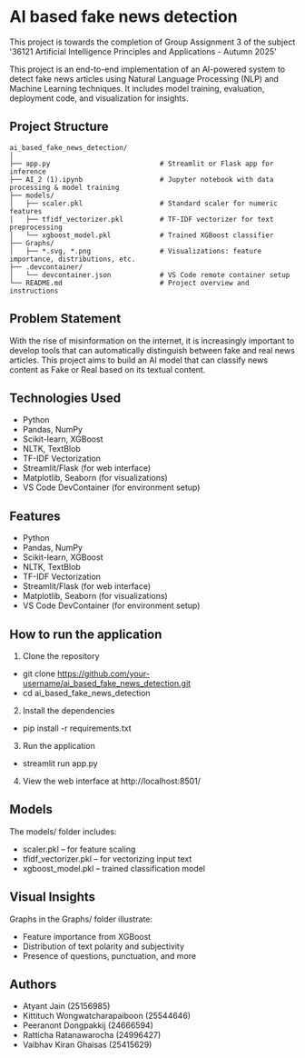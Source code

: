 # AI based fake news detection
This project is towards the completion of Group Assignment 3 of the subject '36121 Artificial Intelligence Principles and Applications - Autumn 2025'

This project is an end-to-end implementation of an AI-powered system to detect fake news articles using Natural Language Processing (NLP) and Machine Learning techniques. It includes model training, evaluation, deployment code, and visualization for insights.

## Project Structure
```text
ai_based_fake_news_detection/
│
├── app.py                           # Streamlit or Flask app for inference
├── AI_2 (1).ipynb                   # Jupyter notebook with data processing & model training
├── models/
│   ├── scaler.pkl                   # Standard scaler for numeric features
│   ├── tfidf_vectorizer.pkl         # TF-IDF vectorizer for text preprocessing
│   └── xgboost_model.pkl            # Trained XGBoost classifier
├── Graphs/
│   ├── *.svg, *.png                 # Visualizations: feature importance, distributions, etc.
├── .devcontainer/
│   └── devcontainer.json            # VS Code remote container setup
└── README.md                        # Project overview and instructions
```

## Problem Statement
With the rise of misinformation on the internet, it is increasingly important to develop tools that can automatically distinguish between fake and real news articles. This project aims to build an AI model that can classify news content as Fake or Real based on its textual content.

## Technologies Used
- Python
- Pandas, NumPy
- Scikit-learn, XGBoost
- NLTK, TextBlob
- TF-IDF Vectorization
- Streamlit/Flask (for web interface)
- Matplotlib, Seaborn (for visualizations)
- VS Code DevContainer (for environment setup)

## Features
- Python
- Pandas, NumPy
- Scikit-learn, XGBoost
- NLTK, TextBlob
- TF-IDF Vectorization
- Streamlit/Flask (for web interface)
- Matplotlib, Seaborn (for visualizations)
- VS Code DevContainer (for environment setup)

## How to run the application
1. Clone the repository 
- git clone https://github.com/your-username/ai_based_fake_news_detection.git
- cd ai_based_fake_news_detection

2. Install the dependencies
- pip install -r requirements.txt

3. Run the application
- streamlit run app.py

4. View the web interface at http://localhost:8501/

## Models
The models/ folder includes:
- scaler.pkl – for feature scaling
- tfidf_vectorizer.pkl – for vectorizing input text
- xgboost_model.pkl – trained classification model

## Visual Insights
Graphs in the Graphs/ folder illustrate:
- Feature importance from XGBoost
- Distribution of text polarity and subjectivity
- Presence of questions, punctuation, and more

## Authors
- Atyant Jain (25156985)
- Kittituch Wongwatcharapaiboon (25544646)
- Peeranont Dongpakkij (24666594)
- Ratticha Ratanawarocha (24996427)
- Vaibhav Kiran Ghaisas (25415629)